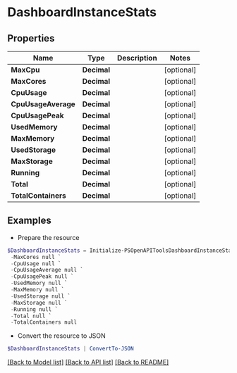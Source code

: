# DashboardInstanceStats
## Properties

Name | Type | Description | Notes
------------ | ------------- | ------------- | -------------
**MaxCpu** | **Decimal** |  | [optional] 
**MaxCores** | **Decimal** |  | [optional] 
**CpuUsage** | **Decimal** |  | [optional] 
**CpuUsageAverage** | **Decimal** |  | [optional] 
**CpuUsagePeak** | **Decimal** |  | [optional] 
**UsedMemory** | **Decimal** |  | [optional] 
**MaxMemory** | **Decimal** |  | [optional] 
**UsedStorage** | **Decimal** |  | [optional] 
**MaxStorage** | **Decimal** |  | [optional] 
**Running** | **Decimal** |  | [optional] 
**Total** | **Decimal** |  | [optional] 
**TotalContainers** | **Decimal** |  | [optional] 

## Examples

- Prepare the resource
```powershell
$DashboardInstanceStats = Initialize-PSOpenAPIToolsDashboardInstanceStats  -MaxCpu null `
 -MaxCores null `
 -CpuUsage null `
 -CpuUsageAverage null `
 -CpuUsagePeak null `
 -UsedMemory null `
 -MaxMemory null `
 -UsedStorage null `
 -MaxStorage null `
 -Running null `
 -Total null `
 -TotalContainers null
```

- Convert the resource to JSON
```powershell
$DashboardInstanceStats | ConvertTo-JSON
```

[[Back to Model list]](../README.md#documentation-for-models) [[Back to API list]](../README.md#documentation-for-api-endpoints) [[Back to README]](../README.md)

